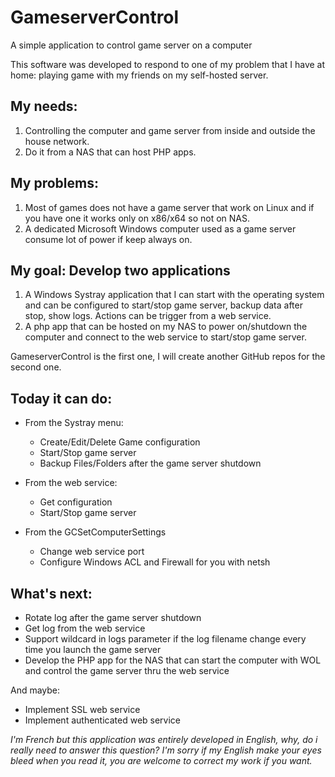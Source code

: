# GameserverControl
A simple application to control game server on a computer

This software was developed to respond to one of my problem that I have at home: playing game with my friends on my self-hosted server.

## My needs:
1. Controlling the computer and game server from inside and outside the house network.
2. Do it from a NAS that can host PHP apps.

## My problems:
1. Most of games does not have a game server that work on Linux and if you have one it works only on x86/x64 so not on NAS.
2. A dedicated Microsoft Windows computer used as a game server consume lot of power if keep always on.

## My goal: Develop two applications
1. A Windows Systray application that I can start with the operating system and can be configured to start/stop game server, backup data after stop, show logs. Actions can be trigger from a web service.
2. A php app that can be hosted on my NAS to power on/shutdown the computer and connect to the web service to start/stop game server.

GameserverControl is the first one, I will create another GitHub repos for the second one.

## Today it can do:
* From the Systray menu:
  - Create/Edit/Delete Game configuration
  - Start/Stop game server
  - Backup Files/Folders after the game server shutdown

* From the web service:
  - Get configuration
  - Start/Stop game server

* From the GCSetComputerSettings
  - Change web service port
  - Configure Windows ACL and Firewall for you with netsh

## What's next:
- Rotate log after the game server shutdown
- Get log from the web service
- Support wildcard in logs parameter if the log filename change every time you launch the game server
- Develop the PHP app for the NAS that can start the computer with WOL and control the game server thru the web service

And maybe:
- Implement SSL web service
- Implement authenticated web service

_I'm French but this application was entirely developed in English, why, do i really need to answer this question? I'm sorry if my English make your eyes bleed when you read it, you are welcome to correct my work if you want._
